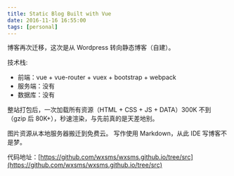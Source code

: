 ```yaml
---
title: Static Blog Built with Vue
date: 2016-11-16 16:55:00
tags: [personal]
---
```


博客再次迁移，这次是从 Wordpress 转向静态博客（自建）。

技术栈:

* 前端：vue + vue-router + vuex + bootstrap + webpack
* 服务端：没有
* 数据库：没有

整站打包后，一次加载所有资源（HTML + CSS + JS + DATA）300K 不到（gzip 后 80K+），秒速渲染，与先前真的是天差地别。

图片资源从本地服务器搬迁到免费云。 写作使用 Markdown，从此 IDE 写博客不是梦。

代码地址：[https://github.com/wxsms/wxsms.github.io/tree/src](https://github.com/wxsms/wxsms.github.io/tree/src)
